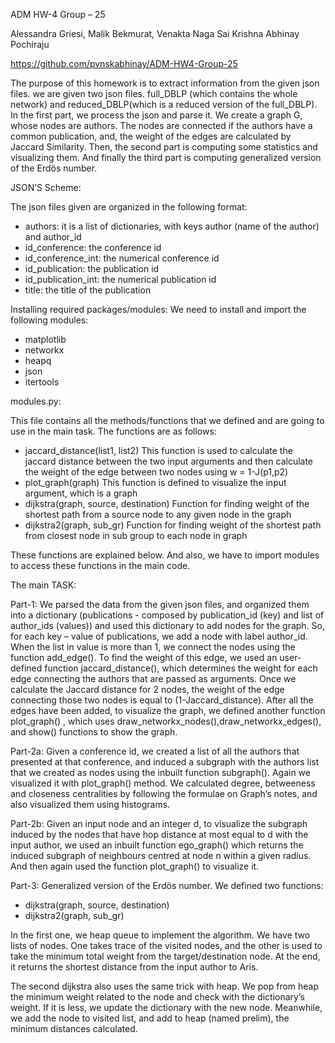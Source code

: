 ADM HW-4 Group – 25

Alessandra Griesi, Malik Bekmurat, Venakta Naga Sai Krishna Abhinay Pochiraju

https://github.com/pvnskabhinay/ADM-HW4-Group-25

The purpose of this homework is to extract information from the given json files. we are given two json files. full_DBLP (which contains the whole network) and reduced_DBLP(which is a reduced version of the full_DBLP). In the first part, we process the json and parse it. We create a graph G, whose nodes are authors. The nodes are connected if the authors have a common publication, and, the weight of the edges are calculated by Jaccard Similarity. Then, the second part is computing some statistics and visualizing them. And finally the third part is computing generalized version of the Erdös number.

JSON’S Scheme:

The json files given are organized in the following format:
-	authors: it is a list of dictionaries, with keys author (name of the author) and author_id
-	id_conference: the conference id
-	id_conference_int: the numerical conference id
-	id_publication: the publication id
-	id_publication_int: the numerical publication id
-	title: the title of the publication

Installing required packages/modules:
We need to install and import the following modules:
-	matplotlib
-	networkx
-	heapq
-	json
-	itertools

modules.py:

This file contains all the methods/functions that we defined and are going to use in the main task. The functions are as follows: 
-	jaccard_distance(list1, list2)
This function is used to calculate the jaccard distance between the two input arguments and then calculate the weight of the edge between two nodes using w = 1-J(p1,p2)
-	plot_graph(graph)
This function is defined to visualize the input argument, which is a graph
-	dijkstra(graph, source, destination)
Function for finding weight of the shortest path from a source node to any given node in the graph
-	dijkstra2(graph, sub_gr)
Function for finding weight of the shortest path from closest node in sub group to each node in graph

These functions are explained below. And also, we have to import modules to access these functions in the main code.


The main TASK:

Part-1: We parsed the data from the given json files, and organized them into a dictionary (publications - composed by publication_id (key) and list of author_ids (values)) and used this dictionary to add nodes for the graph. So, for each key – value of publications, we add a node with label author_id. When the list in value is more than 1, we connect the nodes using the function add_edge(). To find the weight of this edge, we used an user-defined function jaccard_distance(), which determines the weight for each edge connecting the authors that are passed as arguments. Once we calculate the Jaccard distance for 2 nodes, the weight of the edge connecting those two nodes is equal to (1-Jaccard_distance). After all the edges have been added, to visualize the graph, we defined another function plot_graph() , which uses draw_networkx_nodes(),draw_networkx_edges(), and show() functions to show the graph. 

Part-2a: Given a conference id, we created a list of all the authors that presented at that conference, and induced a subgraph with the authors list that we created as nodes using the inbuilt function subgraph(). Again we visualized it with plot_graph() method. We calculated degree, betweeness and closeness centralities by following the formulae on Graph’s notes, and also visualized them using histograms. 

Part-2b: Given an input node and an integer d, to visualize the subgraph induced by the nodes that have hop distance at most equal to d with the input author, we used an inbuilt function ego_graph() which returns the induced subgraph of neighbours centred at node n within a given radius. And then again used the function plot_graph() to visualize it. 

Part-3: Generalized version of the Erdös number. We defined two functions: 
-	dijkstra(graph, source, destination)
-	dijkstra2(graph, sub_gr)

In the first one, we heap queue to implement the algorithm. We have two lists of nodes. One takes trace of the visited nodes, and the other is used to take the minimum total weight from the target/destination node. At the end, it returns the shortest distance from the input author to Aris. 

The second dijkstra also uses the same trick with heap. We pop from heap the minimum weight related to the node and check with the dictionary’s weight. If it is less, we update the dictionary with the new node. Meanwhile, we add the node to visited list, and add to heap (named prelim), the minimum distances calculated.

